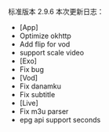 标准版本 2.9.6
本次更新日志：

* [App]
* Optimize okhttp
* Add flip for vod
* support scale video
* [Exo]
* Fix bug
* [Vod]
* Fix danamku
* Fix subtitle
* [Live]
* Fix m3u parser
* epg api support seconds